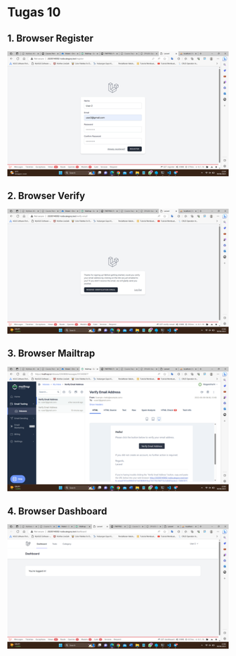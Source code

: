 # Tugas 10

## 1. Browser Register
![Alt text](screenshot/tugas10/browser_register.png)
## 2. Browser Verify
![Alt text](screenshot/tugas10/browser_verify.png)
## 3. Browser Mailtrap
![Alt text](screenshot/tugas10/browser_mailtrap.png)
## 4. Browser Dashboard
![Alt text](screenshot/tugas10/browser_dashboard.png)
